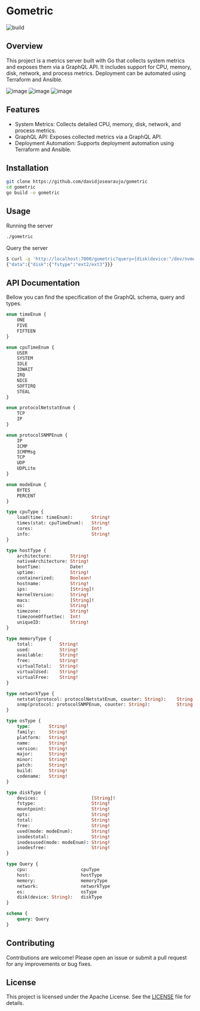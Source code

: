 # Gometric

![build](https://github.com/davidjosearaujo/gometric/actions/workflows/go.yml/badge.svg)

## Overview

This project is a metrics server built with Go that collects system metrics and exposes them via a GraphQL API. It includes support for CPU, memory, disk, network, and process metrics. Deployment can be automated using Terraform and Ansible.

![image](https://img.shields.io/badge/Go-00ADD8?style=for-the-badge&logo=go&logoColor=white)
![image](https://img.shields.io/badge/GraphQl-E10098?style=for-the-badge&logo=graphql&logoColor=white)
![image](https://img.shields.io/badge/Terraform-7B42BC?style=for-the-badge&logo=terraform&logoColor=white)

## Features

- System Metrics: Collects detailed CPU, memory, disk, network, and process metrics.
- GraphQL API: Exposes collected metrics via a GraphQL API.
- Deployment Automation: Supports deployment automation using Terraform and Ansible.

## Installation

```bash
git clone https://github.com/davidjosearaujo/gometric
cd gometric
go build -o gometric
```

## Usage

Running the server

```bash
./gometric
```

Query the server

```bash
$ curl -g 'http://localhost:7000/gometric?query={disk(device:"/dev/nvme0n1p1"){fstype}}'
{"data":{"disk":{"fstype":"ext2/ext3"}}}
```

## API Documentation

Bellow you can find the specification of the GraphQL schema, query and types.

```graphql
enum timeEnum {
    ONE
    FIVE
    FIFTEEN
}

enum cpuTimeEnum {
    USER
    SYSTEM
    IDLE
    IOWAIT
    IRQ
    NICE
    SOFTIRQ
    STEAL
}

enum protocolNetstatEnum {
    TCP
    IP
}

enum protocolSNMPEnum {
    IP
    ICMP
    ICMPMsg
    TCP
    UDP
    UDPLite
}

enum modeEnum {
    BYTES
    PERCENT
}

type cpuType {
    load(time: timeEnum):       String!
    times(stat: cpuTimeEnum):   String!
    cores:                      Int!
    info:                       String!
}

type hostType {
    architecture:       String!
    nativeArchitecture: String!
    bootTime:           Date!
    uptime:             String!
    containerized:      Boolean!
    hostname:           String!
    ips:                [String]!
    kernelVersion:      String!
    macs:               [String]!
    os:                 String!
    timezone:           String!
    timezoneOffsetSec:  Int!
    uniqueID:           String!
}

type memoryType {
    total:          String!
    used:           String!
    available:      String!
    free:           String!
    virtualTotal:   String!
    virtualUsed:    String!
    virtualFree:    String!
}

type networkType {
    netstat(protocol: protocolNetstatEnum, counter: String):    String!
    snmp(protocol: protocolSNMPEnum, counter: String):          String!
}

type osType {
    type:       String!
    family:     String!
    platform:   String!
    name:       String!
    version:    String!
    major:      String!
    minor:      String!
    patch:      String!
    build:      String!
    codename:   String!
}

type diskType {
    devices:                    [String]!
    fstype:                     String!
    mountpoint:                 String!
    opts:                       String!
    total:                      String!
    free:                       String!
    used(mode: modeEnum):       String!
    inodestotal:                String!
    inodesused(mode: modeEnum): String!
    inodesfree:                 String!            
}

type Query {
    cpu:                    cpuType
    host:                   hostType
    memory:                 memoryType
    network:                networkType
    os:                     osType
    disk(device: String):   diskType
}

schema {
    query: Query
}
```

## Contributing

Contributions are welcome! Please open an issue or submit a pull request for any improvements or bug fixes.

## License

This project is licensed under the Apache License. See the [LICENSE](./LICENSE) file for details.
